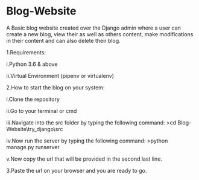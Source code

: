 # Blog-Website
A Basic blog website created over the Django admin where a user can create a new blog, view their as well as others content, make modifications in their content and can also delete their blog.

1.Requirements:

i.Python 3.6 & above

ii.Virtual Environment (pipenv or virtualenv)
    
2.How to start the blog on your system:

i.Clone the repository

ii.Go to your terminal or cmd

iii.Navigate into the src folder by typing the following command:
    >cd Blog-Website\try_django\src

iv.Now run the server by typing the following command:
    >python manage.py runserver

v.Now copy the url that will be provided in the second last line.
  
3.Paste the url on your browser and you are ready to go.
